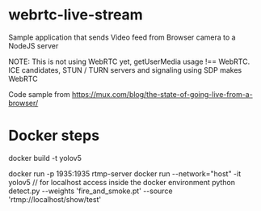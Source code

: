 # webrtc-live-stream
Sample application that sends Video feed from Browser camera to a NodeJS server

NOTE: This is not using WebRTC yet, getUserMedia usage !== WebRTC. ICE candidates, STUN / TURN servers and signaling using SDP makes WebRTC

Code sample from https://mux.com/blog/the-state-of-going-live-from-a-browser/

# Docker steps
docker build -t yolov5

docker run -p 1935:1935 rtmp-server
docker run --network="host" -it yolov5 // for localhost access inside the docker environment
python detect.py --weights 'fire_and_smoke.pt' --source 'rtmp://localhost/show/test'